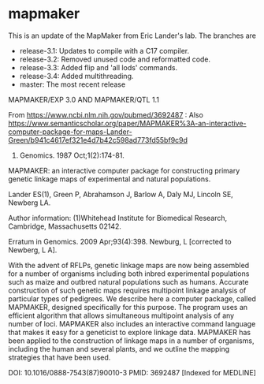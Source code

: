 # mapmaker
This is an update of the MapMaker from Eric Lander's lab. The branches are
* release-3.1: Updates to compile with a C17 compiler.
* release-3.2: Removed unused code and reformatted code. 
* release-3.3: Added flip and 'all lods' commands.
* release-3.4: Added multithreading.
* master: The most recent release


MAPMAKER/EXP 3.0 AND MAPMAKER/QTL 1.1

From https://www.ncbi.nlm.nih.gov/pubmed/3692487 :
Also https://www.semanticscholar.org/paper/MAPMAKER%3A-an-interactive-computer-package-for-maps-Lander-Green/b941c4617ef321e4d7b42c598ad773fd55bf9c9d

1. Genomics. 1987 Oct;1(2):174-81.

MAPMAKER: an interactive computer package for constructing primary genetic
linkage maps of experimental and natural populations.

Lander ES(1), Green P, Abrahamson J, Barlow A, Daly MJ, Lincoln SE, Newberg LA.

Author information: 
(1)Whitehead Institute for Biomedical Research, Cambridge, Massachusetts 02142.

Erratum in
    Genomics. 2009 Apr;93(4):398. Newburg, L [corrected to Newberg, L A].

With the advent of RFLPs, genetic linkage maps are now being assembled for a
number of organisms including both inbred experimental populations such as maize 
and outbred natural populations such as humans. Accurate construction of such
genetic maps requires multipoint linkage analysis of particular types of
pedigrees. We describe here a computer package, called MAPMAKER, designed
specifically for this purpose. The program uses an efficient algorithm that
allows simultaneous multipoint analysis of any number of loci. MAPMAKER also
includes an interactive command language that makes it easy for a geneticist to
explore linkage data. MAPMAKER has been applied to the construction of linkage
maps in a number of organisms, including the human and several plants, and we
outline the mapping strategies that have been used.

DOI: 10.1016/0888-7543(87)90010-3 
PMID: 3692487  [Indexed for MEDLINE]


